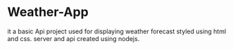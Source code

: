 # Weather-App
it a basic Api project used for displaying weather forecast styled using html and css. server and api created using nodejs.

